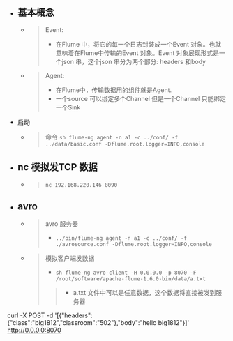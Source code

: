 


- ## 基本概念
    - > Event: 
        > - 在Flume 中，将它的每一个日志封装成一个Event 对象。也就意味着在Flume中传输的Event 对象。Event 对象展现形式是一个json 串，这个json 串分为两个部分: headers 和body
    - > Agent: 
        > - 在Flume中，传输数据用的组件就是Agent.
        > - 一个source 可以绑定多个Channel 但是一个Channel 只能绑定一个Sink





- 启动
    - > 命令 `sh flume-ng agent -n a1 -c ../conf/ -f ../data/basic.conf -Dflume.root.logger=INFO,console`


- ## nc 模拟发TCP 数据
    - > `nc 192.168.220.146 8090`

- ## avro 
    - > avro 服务器
        > - `../bin/flume-ng agent -n a1 -c ../conf/ -f ./avrosource.conf -Dflume.root.logger=INFO,console`
    - > 模拟客户端发数据
        > - `sh flume-ng avro-client -H 0.0.0.0 -p 8070 -F /root/software/apache-flume-1.6.0-bin/data/a.txt`
        >> - a.txt 文件中可以是任意数据，这个数据将直接被发到服务器



curl -X POST -d '[{"headers":{"class":"big1812","classroom":"502"},"body":"hello big1812"}]'  http://0.0.0.0:8070

